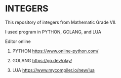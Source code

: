 # INTEGERS

This repository of integers from Mathematic Grade VII.

I used program in PYTHON, GOLANG, and LUA

Editor online
1. PYTHON
https://www.online-python.com/

2. GOLANG
https://go.dev/play/

3. LUA
https://www.mycompiler.io/new/lua
